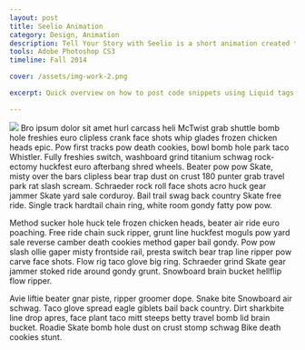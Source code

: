 ```yaml
---
layout: post
title: Seelio Animation
category: Design, Animation
description: Tell Your Story with Seelio is a short animation created to help viewers understand how Seelio can help students tell their stories to stand out in the modern job search. The video is shown to students of partner universities and can also be found in post-registration welcome emails to all users.
tools: Adobe Photoshop CS3 
timeline: Fall 2014

cover: /assets/img-work-2.png

excerpt: Quick overview on how to post code snippets using Liquid tags and how to escape or not escape markdown and HTML in your blog entries. 

---
```

<img class="work__img" src="{{site.baseurl}}/assets/img-work-2.png"></img>
Bro ipsum dolor sit amet hurl carcass heli McTwist grab shuttle bomb hole freshies euro clipless crank face shots whip glades frozen chicken heads epic. Pow first tracks pow death cookies, bowl bomb hole park taco Whistler. Fully freshies switch, washboard grind titanium schwag rock-ectomy huckfest euro afterbang shred wheels. Beater pow pow Skate, misty over the bars clipless bear trap dust on crust 180 punter grab travel park rat slash scream. Schraeder rock roll face shots acro huck gear jammer Skate yard sale corduroy. Bail trail swag back country Skate free ride. Single track hardtail chain ring, white room gondy fatty pow pow.

Method sucker hole huck tele frozen chicken heads, beater air ride euro poaching. Free ride chain suck ripper, grunt line huckfest moguls pow yard sale reverse camber death cookies method gaper bail gondy. Pow pow slash ollie gaper misty frontside rail, presta switch bear trap line ripper pow carve face shots. Flow rig taco glove big ring. Schraeder grind Skate gear jammer stoked ride around gondy grunt. Snowboard brain bucket hellflip flow ripper.

Avie liftie beater gnar piste, ripper groomer dope. Snake bite Snowboard air schwag. Taco glove spread eagle giblets bail back country. Dirt sharkbite line drop apres, face plant taco mitt steeps betty travel bomb lid brain bucket. Roadie Skate bomb hole dust on crust stomp schwag Bike death cookies stunt.


